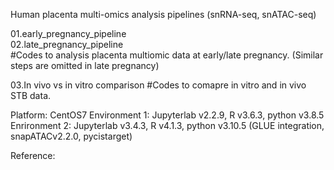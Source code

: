 
Human placenta multi-omics analysis pipelines (snRNA-seq, snATAC-seq)

01.early_pregnancy_pipeline  
02.late_pregnancy_pipeline  
#Codes to analysis placenta multiomic data at early/late pregnancy. (Similar steps are omitted in late pregnancy)

03.In vivo vs in vitro comparison
#Codes to comapre in vitro and in vivo STB data.



Platform: CentOS7 
Environment 1: Jupyterlab v2.2.9,  R v3.6.3, python v3.8.5
Enrironment 2: Jupyterlab v3.4.3, R v4.1.3, python v3.10.5 (GLUE integration, snapATACv2.2.0, pycistarget)

Reference: 


